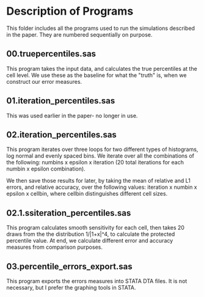 # Description of Programs

This folder includes all the programs used to run the simulations described in the paper. They are numbered sequentially on purpose.

## 00.truepercentiles.sas

This program takes the input data, and calculates the true percentiles at the cell level. We use these as the baseline for what the "truth" is, when we construct our error measures.

## 01.iteration_percentiles.sas

This was used earlier in the paper- no longer in use.

## 02.iteration_percentiles.sas

This program iterates over three loops for two different types of histograms, log normal and evenly spaced bins. We iterate over all the combinations of the following: numbins x epsilon x iteration (20 total iterations for each numbin x epsilon combination).

We then save those results for later, by taking the mean of relative and L1 errors, and relative accuracy, over the following values: iteration x numbin x epsilon x cellbin, where cellbin distinguishes different cell sizes.

## 02.1.ssiteration_percentiles.sas

This program calculates smooth sensitivity for each cell, then takes 20 draws from the the distribution 1/|1+x|^4, to calculate the protected percentile value. At end, we calculate different error and accuracy measures from comparison purposes.

## 03.percentile_errors_export.sas

This program exports the errors measures into STATA DTA files. It is not necessary, but I prefer the graphing tools in STATA.
